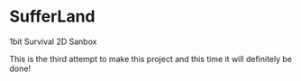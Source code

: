 # SufferLand

1bit Survival 2D Sanbox

This is the third attempt to make this project and this time it will definitely be done!

